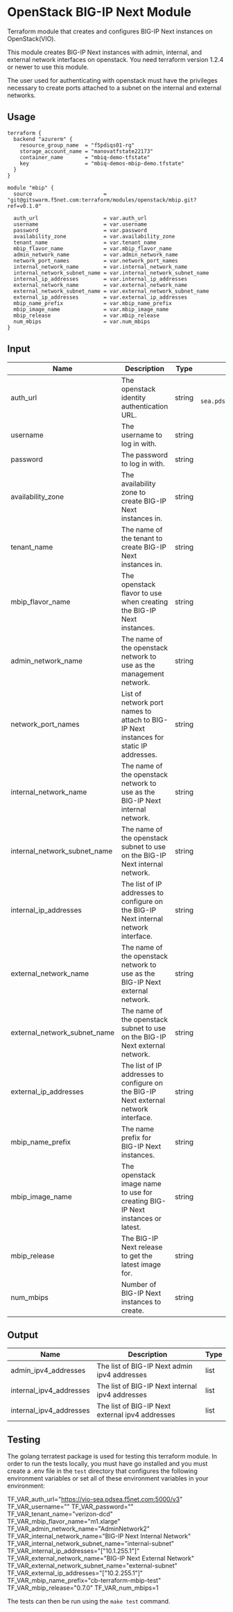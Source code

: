 # OpenStack BIG-IP Next Module

Terraform module that creates and configures BIG-IP Next instances on OpenStack(VIO).

This module creates BIG-IP Next instances with admin, internal, and external network interfaces on openstack. You need
terraform version 1.2.4 or newer to use this module.

The user used for authenticating with openstack must have the privileges necessary to create ports attached to a subnet
on the internal and external networks.

## Usage

```
terraform {
  backend "azurerm" {
    resource_group_name  = "f5pdiqs01-rg"
    storage_account_name = "manovatfstate22173"
    container_name       = "mbiq-demo-tfstate"
    key                  = "mbiq-demos-mbip-demo.tfstate"
  }
}

module "mbip" {
  source                       = "git@gitswarm.f5net.com:terraform/modules/openstack/mbip.git?ref=v0.1.0"

  auth_url                     = var.auth_url
  username                     = var.username
  password                     = var.password
  availability_zone            = var.availability_zone
  tenant_name                  = var.tenant_name
  mbip_flavor_name             = var.mbip_flavor_name
  admin_network_name           = var.admin_network_name
  network_port_names           = var.network_port_names
  internal_network_name        = var.internal_network_name
  internal_network_subnet_name = var.internal_network_subnet_name
  internal_ip_addresses        = var.internal_ip_addresses
  external_network_name        = var.external_network_name
  external_network_subnet_name = var.external_network_subnet_name
  external_ip_addresses        = var.external_ip_addresses
  mbip_name_prefix             = var.mbip_name_prefix
  mbip_image_name              = var.mbip_image_name
  mbip_release                 = var.mbip_release
  num_mbips                    = var.num_mbips
}
```

## Input

| Name                         | Description                                                                            |  Type  |                   Default                   | Required |
|------------------------------|----------------------------------------------------------------------------------------|:------:|:-------------------------------------------:|:--------:|
| auth_url                     | The openstack identity authentication URL.                                             | string | `"https://vio-sea.pdsea.f5net.com:5000/v3"` |    no    |
| username                     | The username to log in with.                                                           | string |                      -                      |   yes    |
| password                     | The password to log in with.                                                           | string |                      -                      |   yes    |
| availability_zone            | The availability zone to create BIG-IP Next instances in.                              | string |                  `"nova"`                   |    no    |
| tenant_name                  | The name of the tenant to create BIG-IP Next instances in.                             | string |                      -                      |   yes    |
| mbip_flavor_name             | The openstack flavor to use when creating the BIG-IP Next instances.                   | string |                      -                      |   yes    |
| admin_network_name           | The name of the openstack network to use as the management network.                    | string |                      -                      |   yes    |
| network_port_names           | List of network port names to attach to BIG-IP Next instances for static IP addresses. | string |                     []                      |    no    |
| internal_network_name        | The name of the openstack network to use as the BIG-IP Next internal network.          | string |                      -                      |   yes    |
| internal_network_subnet_name | The name of the openstack subnet to use on the BIG-IP Next internal network.           | string |                      -                      |   yes    |
| internal_ip_addresses        | The list of IP addresses to configure on the BIG-IP Next internal network interface.   | string |                      -                      |   yes    |
| external_network_name        | The name of the openstack network to use as the BIG-IP Next external network.          | string |                      -                      |   yes    |
| external_network_subnet_name | The name of the openstack subnet to use on the BIG-IP Next external network.           | string |                      -                      |   yes    |
| external_ip_addresses        | The list of IP addresses to configure on the BIG-IP Next external network interface.   | string |                      -                      |   yes    |
| mbip_name_prefix             | The name prefix for BIG-IP Next instances.                                             | string |                      -                      |   yes    |
| mbip_image_name              | The openstack image name to use for creating BIG-IP Next instances or latest.          | string |                 `"latest"`                  |    no    |
| mbip_release                 | The BIG-IP Next release to get the latest image for.                                   | string |                      -                      |   yes    |
| num_mbips                    | Number of BIG-IP Next instances to create.                                             | string |                      -                      |   yes    |

## Output

| Name                    | Description                                     | Type |
|-------------------------|-------------------------------------------------|------|
| admin_ipv4_addresses    | The list of BIG-IP Next admin ipv4 addresses    | list |
| internal_ipv4_addresses | The list of BIG-IP Next internal ipv4 addresses | list |
| internal_ipv4_addresses | The list of BIG-IP Next external ipv4 addresses | list |

## Testing

The golang terratest package is used for testing this terraform module. In order to run the tests locally, you must have
go installed and you must create a .env file in the `test` directory that configures the following environment variables
or set all of these environment variables in your environment:

TF_VAR_auth_url="https://vio-sea.pdsea.f5net.com:5000/v3"
TF_VAR_username="<VIO username>"
TF_VAR_password="<VIO password>"
TF_VAR_tenant_name="verizon-dcd"
TF_VAR_mbip_flavor_name="m1.xlarge"
TF_VAR_admin_network_name="AdminNetwork2"
TF_VAR_internal_network_name="BIG-IP Next Internal Network"
TF_VAR_internal_network_subnet_name="internal-subnet"
TF_VAR_internal_ip_addresses="[\"10.1.255.1\"]"
TF_VAR_external_network_name="BIG-IP Next External Network"
TF_VAR_external_network_subnet_name="external-subnet"
TF_VAR_external_ip_addresses="[\"10.2.255.1\"]"
TF_VAR_mbip_name_prefix="cb-terraform-mbip-test"
TF_VAR_mbip_release="0.7.0"
TF_VAR_num_mbips=1

The tests can then be run using the `make test` command.
